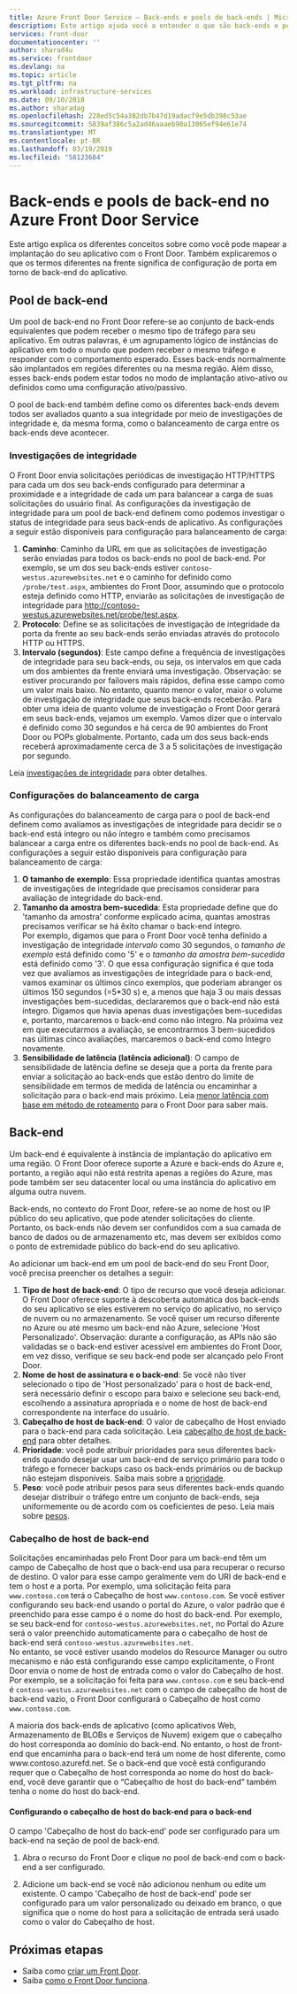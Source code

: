```yaml
---
title: Azure Front Door Service – Back-ends e pools de back-ends | Microsoft Docs
description: Este artigo ajuda você a entender o que são back-ends e pools de back-end para configuração do Front Door.
services: front-door
documentationcenter: ''
author: sharad4u
ms.service: frontdoor
ms.devlang: na
ms.topic: article
ms.tgt_pltfrm: na
ms.workload: infrastructure-services
ms.date: 09/10/2018
ms.author: sharadag
ms.openlocfilehash: 228ed5c54a382db7b47d19adacf9e5db398c53ae
ms.sourcegitcommit: 5839af386c5a2ad46aaaeb90a13065ef94e61e74
ms.translationtype: MT
ms.contentlocale: pt-BR
ms.lasthandoff: 03/19/2019
ms.locfileid: "58123684"
---
```

# <a name="backends-and-backend-pools-in-azure-front-door-service"></a>Back-ends e pools de back-end no Azure Front Door Service
Este artigo explica os diferentes conceitos sobre como você pode mapear a implantação do seu aplicativo com o Front Door. Também explicaremos o que os termos diferentes na frente significa de configuração de porta em torno de back-end do aplicativo.

## <a name="backend-pool"></a>Pool de back-end
Um pool de back-end no Front Door refere-se ao conjunto de back-ends equivalentes que podem receber o mesmo tipo de tráfego para seu aplicativo. Em outras palavras, é um agrupamento lógico de instâncias do aplicativo em todo o mundo que podem receber o mesmo tráfego e responder com o comportamento esperado. Esses back-ends normalmente são implantados em regiões diferentes ou na mesma região. Além disso, esses back-ends podem estar todos no modo de implantação ativo-ativo ou definidos como uma configuração ativo/passivo.

O pool de back-end também define como os diferentes back-ends devem todos ser avaliados quanto a sua integridade por meio de investigações de integridade e, da mesma forma, como o balanceamento de carga entre os back-ends deve acontecer.

### <a name="health-probes"></a>Investigações de integridade
O Front Door envia solicitações periódicas de investigação HTTP/HTTPS para cada um dos seu back-ends configurado para determinar a proximidade e a integridade de cada um para balancear a carga de suas solicitações do usuário final. As configurações da investigação de integridade para um pool de back-end definem como podemos investigar o status de integridade para seus back-ends de aplicativo. As configurações a seguir estão disponíveis para configuração para balanceamento de carga:

1. **Caminho**: Caminho da URL em que as solicitações de investigação serão enviadas para todos os back-ends no pool de back-end. Por exemplo, se um dos seu back-ends estiver `contoso-westus.azurewebsites.net` e o caminho for definido como `/probe/test.aspx`, ambientes do Front Door, assumindo que o protocolo esteja definido como HTTP, enviarão as solicitações de investigação de integridade para http://contoso-westus.azurewebsites.net/probe/test.aspx. 
2. **Protocolo**: Define se as solicitações de investigação de integridade da porta da frente ao seu back-ends serão enviadas através do protocolo HTTP ou HTTPS.
3. **Intervalo (segundos)**: Este campo define a frequência de investigações de integridade para seu back-ends, ou seja, os intervalos em que cada um dos ambientes da frente enviará uma investigação. Observação: se estiver procurando por failovers mais rápidos, defina esse campo como um valor mais baixo. No entanto, quanto menor o valor, maior o volume de investigação de integridade que seus back-ends receberão. Para obter uma ideia de quanto volume de investigação o Front Door gerará em seus back-ends, vejamos um exemplo. Vamos dizer que o intervalo é definido como 30 segundos e há cerca de 90 ambientes do Front Door ou POPs globalmente. Portanto, cada um dos seus back-ends receberá aproximadamente cerca de 3 a 5 solicitações de investigação por segundo.

Leia [investigações de integridade](front-door-health-probes.md) para obter detalhes.

### <a name="load-balancing-settings"></a>Configurações do balanceamento de carga
As configurações do balanceamento de carga para o pool de back-end definem como avaliamos as investigações de integridade para decidir se o back-end está íntegro ou não íntegro e também como precisamos balancear a carga entre os diferentes back-ends no pool de back-end. As configurações a seguir estão disponíveis para configuração para balanceamento de carga:

1. **O tamanho de exemplo**: Essa propriedade identifica quantas amostras de investigações de integridade que precisamos considerar para avaliação de integridade do back-end.
2. **Tamanho da amostra bem-sucedida**: Esta propriedade define que do 'tamanho da amostra' conforme explicado acima, quantas amostras precisamos verificar se há êxito chamar o back-end íntegro. 
</br>Por exemplo, digamos que para o Front Door você tenha definido a investigação de integridade *intervalo* como 30 segundos, o *tamanho de exemplo* está definido como '5' e o *tamanho da amostra bem-sucedida* está definido como '3'. O que essa configuração significa é que toda vez que avaliamos as investigações de integridade para o back-end, vamos examinar os últimos cinco exemplos, que poderiam abranger os últimos 150 segundos (=5*30 s) e, a menos que haja 3 ou mais dessas investigações bem-sucedidas, declararemos que o back-end não está íntegro. Digamos que havia apenas duas investigações bem-sucedidas e, portanto, marcaremos o back-end como não íntegro. Na próxima vez em que executarmos a avaliação, se encontrarmos 3 bem-sucedidos nas últimas cinco avaliações, marcaremos o back-end como Íntegro novamente.
3. **Sensibilidade de latência (latência adicional)**: O campo de sensibilidade de latência define se deseja que a porta da frente para enviar a solicitação ao back-ends que estão dentro do limite de sensibilidade em termos de medida de latência ou encaminhar a solicitação para o back-end mais próximo. Leia [menor latência com base em método de roteamento](front-door-routing-methods.md#latency) para o Front Door para saber mais.

## <a name="backend"></a>Back-end
Um back-end é equivalente à instância de implantação do aplicativo em uma região. O Front Door oferece suporte a Azure e back-ends do Azure e, portanto, a região aqui não está restrita apenas a regiões do Azure, mas pode também ser seu datacenter local ou uma instância do aplicativo em alguma outra nuvem.

Back-ends, no contexto do Front Door, refere-se ao nome de host ou IP público do seu aplicativo, que pode atender solicitações do cliente. Portanto, os back-ends não devem ser confundidos com a sua camada de banco de dados ou de armazenamento etc, mas devem ser exibidos como o ponto de extremidade público do back-end do seu aplicativo.

Ao adicionar um back-end em um pool de back-end do seu Front Door, você precisa preencher os detalhes a seguir:

1. **Tipo de host de back-end**: O tipo de recurso que você deseja adicionar. O Front Door oferece suporte à descoberta automática dos back-ends do seu aplicativo se eles estiverem no serviço do aplicativo, no serviço de nuvem ou no armazenamento. Se você quiser um recurso diferente no Azure ou até mesmo um back-end não Azure, selecione 'Host Personalizado'. Observação: durante a configuração, as APIs não são validadas se o back-end estiver acessível em ambientes do Front Door, em vez disso, verifique se seu back-end pode ser alcançado pelo Front Door. 
2. **Nome de host de assinatura e o back-end**: Se você não tiver selecionado o tipo de 'Host personalizado' para o host de back-end, será necessário definir o escopo para baixo e selecione seu back-end, escolhendo a assinatura apropriada e o nome de host de back-end correspondente na interface do usuário.
3. **Cabeçalho de host de back-end**: O valor de cabeçalho de Host enviado para o back-end para cada solicitação. Leia [cabeçalho de host de back-end](#hostheader) para obter detalhes.
4. **Prioridade**: você pode atribuir prioridades para seus diferentes back-ends quando desejar usar um back-end de serviço primário para todo o tráfego e fornecer backups caso os back-ends primários ou de backup não estejam disponíveis. Saiba mais sobre a [prioridade](front-door-routing-methods.md#priority).
5. **Peso**: você pode atribuir pesos para seus diferentes back-ends quando desejar distribuir o tráfego entre um conjunto de back-ends, seja uniformemente ou de acordo com os coeficientes de peso. Leia mais sobre [pesos](front-door-routing-methods.md#weighted).


### <a name = "hostheader"></a>Cabeçalho de host de back-end

Solicitações encaminhadas pelo Front Door para um back-end têm um campo de Cabeçalho de host que o back-end usa para recuperar o recurso de destino. O valor para esse campo geralmente vem do URI de back-end e tem o host e a porta. Por exemplo, uma solicitação feita para `www.contoso.com` terá o Cabeçalho de host `www.contoso.com`. Se você estiver configurando seu back-end usando o portal do Azure, o valor padrão que é preenchido para esse campo é o nome do host do back-end. Por exemplo, se seu back-end for `contoso-westus.azurewebsites.net`, no Portal do Azure será o valor preenchido automaticamente para o cabeçalho de host de back-end será `contoso-westus.azurewebsites.net`. 
</br>No entanto, se você estiver usando modelos do Resource Manager ou outro mecanismo e não está configurando esse campo explicitamente, o Front Door envia o nome de host de entrada como o valor do Cabeçalho de host. Por exemplo, se a solicitação foi feita para `www.contoso.com` e seu back-end é `contoso-westus.azurewebsites.net` com o campo de cabeçalho de host de back-end vazio, o Front Door configurará o Cabeçalho de host como `www.contoso.com`.

A maioria dos back-ends de aplicativo (como aplicativos Web, Armazenamento de BLOBs e Serviços de Nuvem) exigem que o cabeçalho do host corresponda ao domínio do back-end. No entanto, o host de front-end que encaminha para o back-end terá um nome de host diferente, como www\.contoso.azurefd.net. Se o back-end que você está configurando requer que o Cabeçalho de host corresponda ao nome do host do back-end, você deve garantir que o “Cabeçalho de host do back-end” também tenha o nome do host do back-end.

#### <a name="configuring-the-backend-host-header-for-the-backend"></a>Configurando o cabeçalho de host do back-end para o back-end
O campo 'Cabeçalho de host do back-end' pode ser configurado para um back-end na seção de pool de back-end.

1. Abra o recurso do Front Door e clique no pool de back-end com o back-end a ser configurado.

2. Adicione um back-end se você não adicionou nenhum ou edite um existente. O campo 'Cabeçalho de host de back-end' pode ser configurado para um valor personalizado ou deixado em branco, o que significa que o nome do host para a solicitação de entrada será usado como o valor do Cabeçalho de host.



## <a name="next-steps"></a>Próximas etapas

- Saiba como [criar um Front Door](quickstart-create-front-door.md).
- Saiba [como o Front Door funciona](front-door-routing-architecture.md).